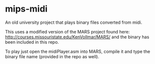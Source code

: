 mips-midi
=========

An old university project that plays binary files converted from midi.

This uses a modified version of the MARS project found here: http://courses.missouristate.edu/KenVollmar/MARS/ and the binary has been included in this repo.

To play just open the midiPlayer.asm into MARS, compile it and type the binary file name (provided in the repo as well).
